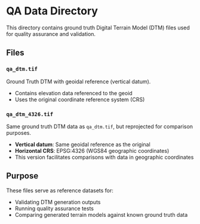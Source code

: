 # QA Data Directory

This directory contains ground truth Digital Terrain Model (DTM) files used for quality assurance and validation.

## Files

### `qa_dtm.tif`
Ground Truth DTM with geoidal reference (vertical datum).
- Contains elevation data referenced to the geoid
- Uses the original coordinate reference system (CRS)

### `qa_dtm_4326.tif`
Same ground truth DTM data as `qa_dtm.tif`, but reprojected for comparison purposes.
- **Vertical datum**: Same geoidal reference as the original
- **Horizontal CRS**: EPSG:4326 (WGS84 geographic coordinates)
- This version facilitates comparisons with data in geographic coordinates

## Purpose

These files serve as reference datasets for:
- Validating DTM generation outputs
- Running quality assurance tests
- Comparing generated terrain models against known ground truth data